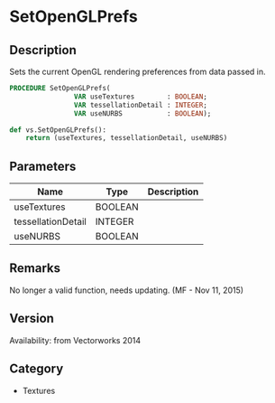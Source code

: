 # SetOpenGLPrefs

## Description
Sets the current OpenGL rendering preferences from data passed in.

```pascal
PROCEDURE SetOpenGLPrefs(
				VAR useTextures        : BOOLEAN;
				VAR tessellationDetail : INTEGER;
				VAR useNURBS           : BOOLEAN);
```

```python
def vs.SetOpenGLPrefs():
    return (useTextures, tessellationDetail, useNURBS)
```

## Parameters
|Name|Type|Description|
|---|---|---|
|useTextures|BOOLEAN|   |
|tessellationDetail|INTEGER|   |
|useNURBS|BOOLEAN|   |

## Remarks
No longer a valid function, needs updating. (MF - Nov 11, 2015)

## Version
Availability: from Vectorworks 2014

## Category
* Textures


